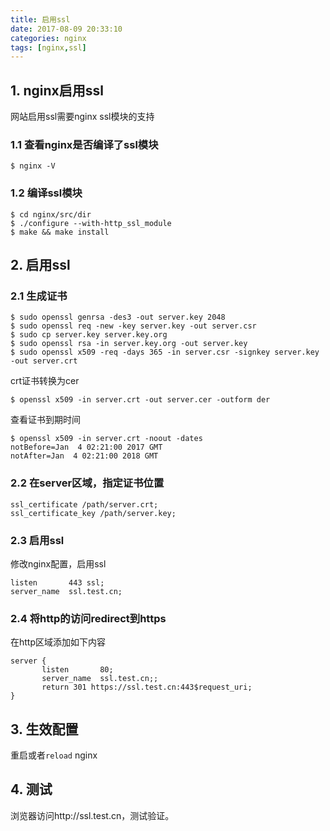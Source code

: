 ```yaml
---
title: 启用ssl
date: 2017-08-09 20:33:10
categories: nginx
tags: [nginx,ssl]
---
```


## 1. nginx启用ssl
网站启用ssl需要nginx ssl模块的支持

### 1.1 查看nginx是否编译了ssl模块
```
$ nginx -V
```

### 1.2 编译ssl模块
```
$ cd nginx/src/dir
$ ./configure --with-http_ssl_module
$ make && make install
```

## 2. 启用ssl

### 2.1 生成证书
```
$ sudo openssl genrsa -des3 -out server.key 2048
$ sudo openssl req -new -key server.key -out server.csr
$ sudo cp server.key server.key.org
$ sudo openssl rsa -in server.key.org -out server.key
$ sudo openssl x509 -req -days 365 -in server.csr -signkey server.key -out server.crt
```

crt证书转换为cer
```
$ openssl x509 -in server.crt -out server.cer -outform der
```

查看证书到期时间
```
$ openssl x509 -in server.crt -noout -dates
notBefore=Jan  4 02:21:00 2017 GMT
notAfter=Jan  4 02:21:00 2018 GMT
```


### 2.2 在server区域，指定证书位置
``` 
ssl_certificate /path/server.crt;
ssl_certificate_key /path/server.key;
```

### 2.3 启用ssl
修改nginx配置，启用ssl
```
listen       443 ssl; 
server_name  ssl.test.cn; 
```

### 2.4 将http的访问redirect到https
在http区域添加如下内容
```
server {
       listen       80;
       server_name  ssl.test.cn;;
       return 301 https://ssl.test.cn:443$request_uri;
}
```

## 3. 生效配置
重启或者`reload` nginx

## 4. 测试
浏览器访问http://ssl.test.cn，测试验证。
